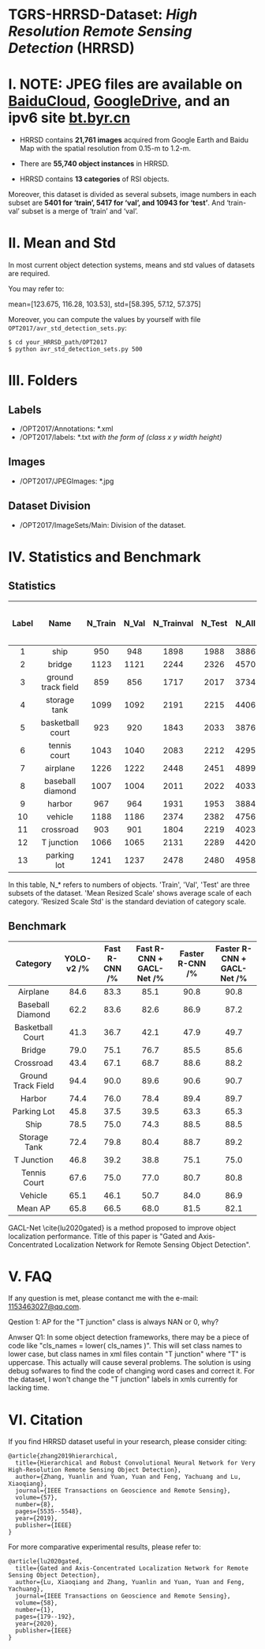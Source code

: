 TGRS-HRRSD-Dataset: *High Resolution Remote Sensing Detection* (HRRSD)
=====================

# I.    NOTE: JPEG files are available on [BaiduCloud](https://pan.baidu.com/s/1ainmXaL_Mu5XASk3ydhqKA#list/path=%2F&parentPath=%2F), [GoogleDrive](https://drive.google.com/open?id=1bffECWdpa0jg2Jnm7V0oCyFFh0N-EIkr), and an ipv6 site [bt.byr.cn](https://bt.byr.cn/details.php?id=298274&edited=1)

- HRRSD contains **21,761 images** acquired from Google Earth and Baidu Map with the spatial resolution from 0.15-m to 1.2-m. 

- There are **55,740 object instances** in HRRSD.

- HRRSD contains **13 categories** of RSI objects. 

Moreover, this dataset is divided as several subsets, image numbers in each subset are **5401 for ‘train’, 5417 for ‘val’, and 10943 for ‘test’**. And ‘train-val’ subset is a merge of ‘train’ and ‘val’.

# II.   Mean and Std
In most current object detection systems, means and std values of datasets are required. 

You may refer to:

mean=[123.675, 116.28, 103.53], std=[58.395, 57.12, 57.375]

Moreover, you can compute the values by yourself with file ```OPT2017/avr_std_detection_sets.py```:
```shell
$ cd your_HRRSD_path/OPT2017
$ python avr_std_detection_sets.py 500
```

# III.  Folders
## Labels
+ /OPT2017/Annotations: \*.xml  
+ /OPT2017/labels: \*.txt  *with the form of (class x y width height)*
## Images
+ /OPT2017/JPEGImages: \*.jpg  
## Dataset Division
+ /OPT2017/ImageSets/Main: Division of the dataset.  
  
# IV.   Statistics and Benchmark
## Statistics

Label|Name|N_Train|N_Val|N_Trainval|N_Test|N_All|Mean Resized Scale /pixel|Resized Scale Std /pixel
:-: |:-: |:-: |:-: |:-: |:-: |:-: |:-: |:-: 
1|  ship                |950|948|1898|1988|3886|167.44|110.37
2|  bridge              |1123|1121|2244|2326|4570|246.10|110.53
3|  ground track field  |859|856|1717|2017|3734|276.50|100.65
4|  storage tank        |1099|1092|2191|2215|4406|125.60|68.41
5|  basketball court    |923|920|1843|2033|3876|108.19|57.46
6|  tennis court        |1043|1040|2083|2212|4295|102.71|38.80
7|  airplane            |1226|1222|2448|2451|4899|113.21|67.98
8|  baseball diamond    |1007|1004|2011|2022|4033|231.61|117.85
9|  harbor              |967|964|1931|1953|3884|163.96|94.16
10|  vehicle             |1188|1186|2374|2382|4756|41.96|9.99
11|  crossroad           |903|901|1804|2219|4023|220.54|59.24
12|   T junction         |1066|1065|2131|2289|4420|198.71|54.88
13|   parking lot        |1241|1237|2478|2480|4958|122.85|54.45

In this table, N_* refers to numbers of objects. 'Train', 'Val', 'Test' are three subsets of the dataset. 'Mean Resized Scale' shows average scale of each category. 'Resized Scale Std' is the standard deviation of category scale.

## Benchmark

Category |YOLO-v2 /%|Fast R-CNN /%|Fast R-CNN + GACL-Net /%|Faster R-CNN /%|Faster R-CNN + GACL-Net /%
:-:               |:-: |:-: |:-: |:-: |:-: 
Airplane          |84.6|83.3|85.1|90.8|90.8
Baseball Diamond  |62.2|83.6|82.6|86.9|87.2
Basketball Court  |41.3|36.7|42.1|47.9|49.7
Bridge            |79.0|75.1|76.7|85.5|85.6
Crossroad         |43.4|67.1|68.7|88.6|88.2
Ground Track Field|94.4|90.0|89.6|90.6|90.7
Harbor            |74.4|76.0|78.4|89.4|89.7
Parking Lot       |45.8|37.5|39.5|63.3|65.3
Ship              |78.5|75.0|74.3|88.5|88.5
Storage Tank      |72.4|79.8|80.4|88.7|89.2
T Junction        |46.8|39.2|38.8|75.1|75.0
Tennis Court      |67.6|75.0|77.0|80.7|80.8
Vehicle           |65.1|46.1|50.7|84.0|86.9
Mean AP           |65.8|66.5|68.0|81.5|82.1

GACL-Net \cite{lu2020gated} is a method proposed to improve object localization performance. Title of this paper is "Gated and Axis-Concentrated Localization Network for Remote Sensing Object Detection".

# V.    FAQ
If any question is met, please contanct me with the e-mail: 1153463027@qq.com.

Qestion 1: AP for the "T junction" class is always NAN or 0, why?

Anwser Q1: In some object detection frameworks, there may be a piece of code like "cls_names = lower( cls_names )". 
This will set class names to lower case, but class names in xml files contain "T junction" where "T" is uppercase. 
This actually will cause several problems. 
The solution is using debug sofwares to find the code of changing word cases and correct it. 
For the dataset, I won't change the "T junction" labels in xmls currently for lacking time. 


# VI.   Citation
If you find HRRSD dataset useful in your research, please consider citing:

```
@article{zhang2019hierarchical,
  title={Hierarchical and Robust Convolutional Neural Network for Very High-Resolution Remote Sensing Object Detection},
  author={Zhang, Yuanlin and Yuan, Yuan and Feng, Yachuang and Lu, Xiaoqiang},
  journal={IEEE Transactions on Geoscience and Remote Sensing},
  volume={57},
  number={8},
  pages={5535--5548},
  year={2019},
  publisher={IEEE}
}
```

For more comparative experimental results, please refer to:
```
@article{lu2020gated,
  title={Gated and Axis-Concentrated Localization Network for Remote Sensing Object Detection},
  author={Lu, Xiaoqiang and Zhang, Yuanlin and Yuan, Yuan and Feng, Yachuang},
  journal={IEEE Transactions on Geoscience and Remote Sensing},
  volume={58},
  number={1},
  pages={179--192},
  year={2020},
  publisher={IEEE}
}
```
